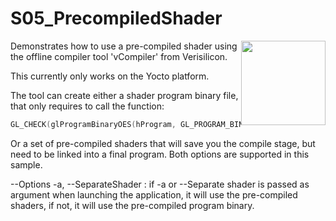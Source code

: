 <!-- #AG_DEMOAPP_HEADER_BEGIN# -->
# S05_PrecompiledShader
<img src="./Example.jpg" height="135px" style="float:right">

<!-- #AG_DEMOAPP_HEADER_END# -->
<!-- #AG_BRIEF_BEGIN# -->
Demonstrates how to use a pre-compiled shader using the offline compiler tool 'vCompiler' from Verisilicon.

This currently only works on the Yocto platform.
<!-- #AG_BRIEF_END# -->

The tool can create either a shader program binary file, that only requires to call the function:

```C++
GL_CHECK(glProgramBinaryOES(hProgram, GL_PROGRAM_BINARY_VIV, buf, length));
```

Or a set of pre-compiled shaders that will save you the compile stage, but need to be linked into a final program.
Both options are supported in this sample.

--Options
-a, --SeparateShader : if -a or --Separate shader is passed as argument when launching the application, it will use the pre-compiled shaders, if not, it will use the pre-compiled program binary.

<!-- #AG_DEMOAPP_COMMANDLINE_ARGUMENTS_BEGIN# -->
<!-- #AG_DEMOAPP_COMMANDLINE_ARGUMENTS_END# -->
